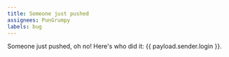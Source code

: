 ```yaml
---
title: Someone just pushed
assignees: PunGrumpy
labels: bug
---
```


Someone just pushed, oh no! Here's who did it: {{ payload.sender.login }}.
